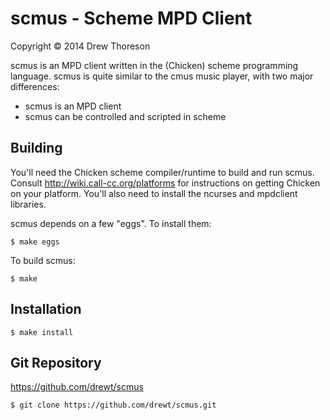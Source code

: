 scmus - Scheme MPD Client
=========================

Copyright © 2014 Drew Thoreson

scmus is an MPD client written in the (Chicken) scheme programming language.
scmus is quite similar to the cmus music player, with two major differences:

* scmus is an MPD client
* scmus can be controlled and scripted in scheme


Building
--------

You'll need the Chicken scheme compiler/runtime to build and run scmus.
Consult http://wiki.call-cc.org/platforms for instructions on getting Chicken
on your platform.  You'll also need to install the ncurses and mpdclient
libraries.

scmus depends on a few "eggs".  To install them:

    $ make eggs

To build scmus:

    $ make


Installation
------------

    $ make install


Git Repository
--------------

https://github.com/drewt/scmus

    $ git clone https://github.com/drewt/scmus.git
